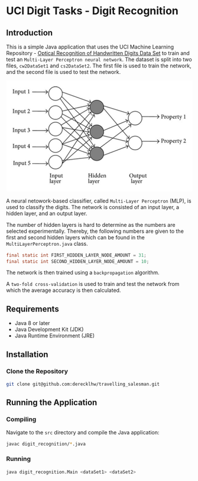 # UCI Digit Tasks - Digit Recognition

## Introduction

This is a simple Java application that uses the UCI Machine Learning Repository - [Optical Recognition of Handwritten Digits Data Set](https://archive.ics.uci.edu/dataset/80/optical+recognition+of+handwritten+digits) to train and test an `Multi-Layer Perceptron neural network`. The dataset is split into two files, `cw2DataSet1` and `cs2DataSet2`. The first file is used to train the network, and the second file is used to test the network.

![MLP Neural Network](images/multi-layer-perceptron.jpg)

A neural netowork-based classifier, called `Multi-Layer Perceptron` (MLP), is used to classify the digits. The network is consisted of an input layer, a hidden layer, and an output layer.

The number of hidden layers is hard to determine as the numbers are selected experimentally. Thereby, the following numbers are given to the first and second hidden layers which can be found in the `MultiLayerPerceptron.java` class.

```java
final static int FIRST_HIDDEN_LAYER_NODE_AMOUNT = 31;
final static int SECOND_HIDDEN_LAYER_NODE_AMOUNT = 10;
```

The network is then trained using a `backpropagation` algorithm.

A `two-fold cross-validation` is used to train and test the network from which the average accuracy is then calculated.

## Requirements

- Java 8 or later
- Java Development Kit (JDK)
- Java Runtime Environment (JRE)

## Installation

### Clone the Repository

```bash
git clone git@github.com:derecklhw/travelling_salesman.git
```

## Running the Application

### Compiling

Navigate to the `src` directory and compile the Java application:

```bash
javac digit_recognition/*.java
```

### Running

```bash
java digit_recognition.Main <dataSet1> <dataSet2>
```

